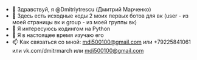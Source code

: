 - 👋 Здравствуй, я @Dmitriytrescu (Дмитрий Марченко)
- 🤖 Здесь есть исходные коды 2 моих первых ботов для вк (user - из моей страницы вк и group - из моей группы вк)
- 👀 Я интересуюсь кодингом на Python
- 🌱 Я в настоящее время изучаю его
- 📫 Как связаться со мной: mdi500100@gmail.com или +79225841061 или vk.com/dmitrmarch или mdi500100@gmail.com
